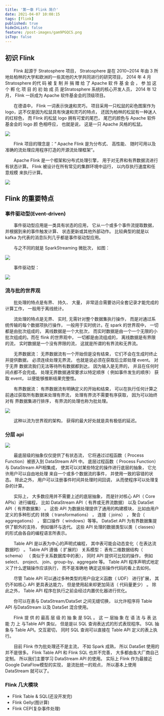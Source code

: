 ```yaml
---
title: '第一章 Flink 简介'
date: 2021-04-07 10:08:15
tags: [flink]
published: true
hideInList: false
feature: /post-images/gam9PGQCS.png
isTop: false
---
```

## 初识 Flink

<p style="text-indent:2em">Flink 起源于 Stratosphere 项目， Stratosphere 是在 2010~2014 年由 3 所地处柏林的大学和欧洲的一些其他的大学共同进行的研究项目， 2014 年 4 月 Stratosphere 的代 码 被 复 制 并 捐 赠 给 了 Apache 软 件 基 金 会 ， 参 加 这 个 孵 化 项 目 的 初 始 成 员 是Stratosphere 系统的核心开发人员， 2014 年 12 月， Flink 一跃成为 Apache 软件基金会的顶级项目。</p>  
<p style="text-indent:2em">在德语中， Flink 一词表示快速和灵巧， 项目采用一只松鼠的彩色图案作为 logo，这不仅是因为松鼠具有快速和灵巧的特点， 还因为柏林的松鼠有一种迷人的红棕色，
而 Flink 的松鼠 logo 拥有可爱的尾巴， 尾巴的颜色与 Apache 软件基金会的 logo 颜
色相呼应， 也就是说， 这是一只 Apache 风格的松鼠。</p>

![](https://tinaxiawuhao.github.io/post-images/1617761680599.png)

<p style="text-indent:2em">Flink 项目的理念是：“ Apache Flink 是为分布式、 高性能、 随时可用以及准确的流处理应用程序打造的开源流处理框架”。</p>

<p style="text-indent:2em">Apache Flink 是一个框架和分布式处理引擎， 用于对无界和有界数据流进行有状态计算。 Flink 被设计在所有常见的集群环境中运行， 以内存执行速度和任意规模
来执行计算。</p>

![](https://tinaxiawuhao.github.io/post-images/1617762023253.png)

## Flink 的重要特点
###  事件驱动型(Event-driven)
<p style="text-indent:2em">事件驱动型应用是一类具有状态的应用， 它从一个或多个事件流提取数据， 并根据到来的事件触发计算、 状态更新或其他外部动作。 比较典型的就是以 kafka 为代表的消息队列几乎都是事件驱动型应用。</p>
<p style="text-indent:2em">与之不同的就是 SparkStreaming 微批次， 如图：</p>

![](https://tinaxiawuhao.github.io/post-images/1617762075198.png)

<p style="text-indent:2em">事件驱动型：</p>

![](https://tinaxiawuhao.github.io/post-images/1617762087649.png)

### 流与批的世界观

<p style="text-indent:2em">批处理的特点是有界、 持久、 大量， 非常适合需要访问全套记录才能完成的计算工作， 一般用于离线统计。</p>

<p style="text-indent:2em">流处理的特点是无界、 实时, 无需针对整个数据集执行操作， 而是对通过系统传输的每个数据项执行操作， 一般用于实时统计。在 spark 的世界观中， 一切都是由批次组成的， 离线数据是一个大批次， 而实时数据是由一个一个无限的小批次组成的。而在 flink 的世界观中， 一切都是由流组成的， 离线数据是有界限的流， 实时数据是一个没有界限的流， 这就是所谓的有界流和无界流。</p>

<p style="text-indent:2em">无界数据流： 无界数据流有一个开始但是没有结束， 它们不会在生成时终止并提供数据， 必须连续处理无界流， 也就是说必须在获取后立即处理 event。 对于无界
数据流我们无法等待所有数据都到达， 因为输入是无界的， 并且在任何时间点都不会完成。 处理无界数据通常要求以特定顺序（ 例如事件发生的顺序） 获取 event， 以便能够推断结果完整性。</p>

<p style="text-indent:2em">有界数据流： 有界数据流有明确定义的开始和结束， 可以在执行任何计算之前通过获取所有数据来处理有界流， 处理有界流不需要有序获取， 因为可以始终对有
界数据集进行排序， 有界流的处理也称为批处理。</p>

![](https://tinaxiawuhao.github.io/post-images/1617762207731.png)

<p style="text-indent:2em">这种以流为世界观的架构， 获得的最大好处就是具有极低的延迟。</p>

### 分层 api

![](https://tinaxiawuhao.github.io/post-images/1617762241470.png)

<p style="text-indent:2em">最底层级的抽象仅仅提供了有状态流， 它将通过过程函数（ Process Function）被嵌入到 DataStream API 中。 底层过程函数（ Process Function） 与 DataStream API相集成， 使其可以对某些特定的操作进行底层的抽象， 它允许用户可以自由地处理
来自一个或多个数据流的事件， 并使用一致的容错的状态。 除此之外， 用户可以注册事件时间并处理时间回调， 从而使程序可以处理复杂的计算。</p>

<p style="text-indent:2em">实际上， 大多数应用并不需要上述的底层抽象， 而是针对核心 API（ Core APIs）进行编程， 比如 DataStream API（ 有界或无界流数据） 以及 DataSet API（ 有界数据集） 。 这些 API 为数据处理提供了通用的构建模块， 比如由用户定义的多种形式的
转换（ transformations） ， 连接（ joins） ， 聚合（ aggregations） ， 窗口操作（ windows）等等。 DataSet API 为有界数据集提供了额外的支持， 例如循环与迭代。 这些 API
处理的数据类型以类（ classes） 的形式由各自的编程语言所表示。</p>

<p style="text-indent:2em">Table API 是以表为中心的声明式编程， 其中表可能会动态变化（ 在表达流数据时） 。 Table API 遵循（ 扩展的） 关系模型： 表有二维数据结构（ schema） （ 类似于关系数据库中的表）， 同时 API 提供可比较的操作， 例如 select、 project、 join、group-by、aggregate 等。 Table API 程序声明式地定义了什么逻辑操作应该执行， 而不是准确地
确定这些操作代码的看上去如何。</p>

<p style="text-indent:2em">尽管 Table API 可以通过多种类型的用户自定义函数（ UDF） 进行扩展， 其仍不如核心 API 更具表达能力， 但是使用起来却更加简洁（ 代码量更少） 。 除此之外，
Table API 程序在执行之前会经过内置优化器进行优化。</p>

 <p style="text-indent:2em">你可以在表与 DataStream/DataSet 之间无缝切换， 以允许程序将 Table API 与DataStream 以及 DataSet 混合使用。</p>

<p style="text-indent:2em">Flink 提 供 的 最高 层 级 的 抽 象 是 SQL 。 这 一 层抽 象 在 语 法 与 表 达能 力 上 与Table API 类似， 但是是以 SQL 查询表达式的形式表现程序。 SQL 抽象与 Table API。交互密切， 同时 SQL 查询可以直接在 Table API 定义的表上执行。</p>

<p style="text-indent:2em">目前 Flink 作为批处理还不是主流， 不如 Spark 成熟， 所以 DataSet 使用的并不是很多。 Flink Table API 和 Flink SQL 也并不完善， 大多都由各大厂商自己定制。 所以我们主要学习 DataStream API 的使用。 实际上 Flink 作为最接近 Google DataFlow模型的实现， 是流批统一的观点， 所以基本上使用 DataStream 就可以了。</p>

###  Flink 几大模块
* Flink Table & SQL(还没开发完)
* Flink Gelly(图计算)
* Flink CEP(复杂事件处理)